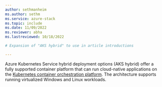 ```yaml
---
author: sethmanheim
ms.author: sethm
ms.service: azure-stack
ms.topic: include
ms.date: 11/09/2022
ms.reviewer: abha
ms.lastreviewed: 10/18/2022

# Expansion of "AKS hybrid" to use in article introductions

---
```


Azure Kubernetes Service hybrid deployment options (AKS hybrid) offer a fully supported container platform that can run cloud-native applications on the [Kubernetes container orchestration platform](https://kubernetes.io/). The architecture supports running virtualized Windows and Linux workloads.
